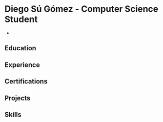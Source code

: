 # Diego Sú Gómez - Computer Science Student
-

Education
-

Experience
-

Certifications
-

Projects
-

Skills
-
